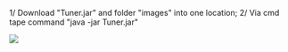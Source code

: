 1/ Download "Tuner.jar" and folder "images" into one location;
2/ Via cmd tape command "java -jar Tuner.jar"



<img src="https://render.githubusercontent.com/render/math?math= $$e^{i \pi} = -1$$">
